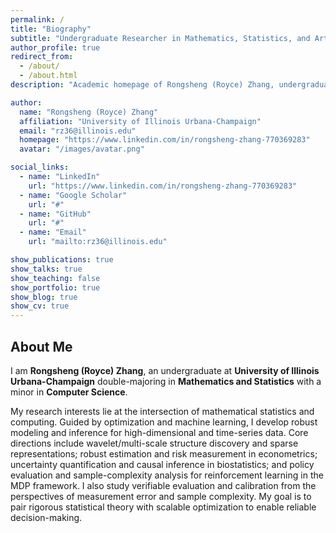 ```yaml
---
permalink: /
title: "Biography"
subtitle: "Undergraduate Researcher in Mathematics, Statistics, and Artificial Intelligence"
author_profile: true
redirect_from:
  - /about/
  - /about.html
description: "Academic homepage of Rongsheng (Royce) Zhang, undergraduate at UIUC majoring in Mathematics and Statistics with a minor in Computer Science. Focused on AI, data optimization, and applied mathematics."

author:
  name: "Rongsheng (Royce) Zhang"
  affiliation: "University of Illinois Urbana-Champaign"
  email: "rz36@illinois.edu"
  homepage: "https://www.linkedin.com/in/rongsheng-zhang-770369283"
  avatar: "/images/avatar.png"

social_links:
  - name: "LinkedIn"
    url: "https://www.linkedin.com/in/rongsheng-zhang-770369283"
  - name: "Google Scholar"
    url: "#"
  - name: "GitHub"
    url: "#"
  - name: "Email"
    url: "mailto:rz36@illinois.edu"

show_publications: true
show_talks: true
show_teaching: false
show_portfolio: true
show_blog: true
show_cv: true
---
```


## About Me
I am **Rongsheng (Royce) Zhang**, an undergraduate at **University of Illinois Urbana-Champaign** double-majoring in **Mathematics and Statistics** with a minor in **Computer Science**.

My research interests lie at the intersection of mathematical statistics and computing. Guided by optimization and machine learning, I develop robust modeling and inference for high-dimensional and time-series data. Core directions include wavelet/multi-scale structure discovery and sparse representations; robust estimation and risk measurement in econometrics; uncertainty quantification and causal inference in biostatistics; and policy evaluation and sample-complexity analysis for reinforcement learning in the MDP framework. I also study verifiable evaluation and calibration from the perspectives of measurement error and sample complexity. My goal is to pair rigorous statistical theory with scalable optimization to enable reliable decision-making.
